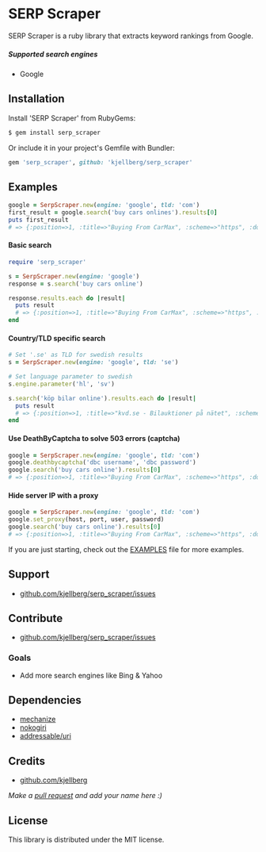 # SERP Scraper
SERP Scraper is a ruby library that extracts keyword rankings from Google.

##### Supported search engines
* Google

## Installation
Install 'SERP Scraper' from RubyGems:
```sh
$ gem install serp_scraper
```
Or include it in your project's Gemfile with Bundler:
```ruby
gem 'serp_scraper', github: 'kjellberg/serp_scraper'
```

## Examples

```ruby 
google = SerpScraper.new(engine: 'google', tld: 'com')
first_result = google.search('buy cars onlines').results[0]
puts first_result
# => {:position=>1, :title=>"Buying From CarMax", :scheme=>"https", :domain=>"www.carmax.com", :url=>"/car-buying-process", :full_url=>"https://www.carmax.com/car-buying-process"}
```

#### Basic search
```ruby
require 'serp_scraper'

s = SerpScraper.new(engine: 'google')
response = s.search('buy cars online')

response.results.each do |result|
  puts result
  # => {:position=>1, :title=>"Buying From CarMax", :scheme=>"https", :domain=>"www.carmax.com", :url=>"/car-buying-process", :full_url=>"https://www.carmax.com/car-buying-process"}
end
```

#### Country/TLD specific search
```ruby
# Set '.se' as TLD for swedish results
s = SerpScraper.new(engine: 'google', tld: 'se')

# Set language parameter to swedish
s.engine.parameter('hl', 'sv')

s.search('köp bilar online').results.each do |result|
  puts result
  # => {:position=>1, :title=>"kvd.se - Bilauktioner på nätet", :scheme=>"https", :domain=>"www.kvd.se", :url=>"/", :full_url=>"https://www.kvd.se/"}
end
```

#### Use DeathByCaptcha to solve 503 errors (captcha)
```ruby
google = SerpScraper.new(engine: 'google', tld: 'com')
google.deathbycaptcha('dbc username', 'dbc password')
google.search('buy cars online').results[0]
# => {:position=>1, :title=>"Buying From CarMax", :scheme=>"https", :domain=>"www.carmax.com", :url=>"/car-buying-process", :full_url=>"https://www.carmax.com/car-buying-process"}
```

#### Hide server IP with a proxy
```ruby
google = SerpScraper.new(engine: 'google', tld: 'com')
google.set_proxy(host, port, user, password)
google.search('buy cars online').results[0]
# => {:position=>1, :title=>"Buying From CarMax", :scheme=>"https", :domain=>"www.carmax.com", :url=>"/car-buying-process", :full_url=>"https://www.carmax.com/car-buying-process"}
```

If you are just starting, check out the [EXAMPLES](https://github.com/kjellberg/serp_scraper/blob/master/EXAMPLES.md) file for more examples.

## Support
- [github.com/kjellberg/serp_scraper/issues](https://github.com/kjellberg/serp_scraper/issues)

## Contribute
- [github.com/kjellberg/serp_scraper/issues](https://github.com/kjellberg/serp_scraper/issues)

### Goals
- Add more search engines like Bing & Yahoo

## Dependencies
- [mechanize](https://github.com/sparklemotion/mechanize)
- [nokogiri](https://github.com/sparklemotion/nokogiri)
- [addressable/uri](https://github.com/sporkmonger/addressable)

## Credits
- [github.com/kjellberg](https://github.com/kjellberg) 

*Make a [pull request](https://github.com/kjellberg/serp_scraper/#contribute) and add your name here :)*

## License
This library is distributed under the MIT license.
